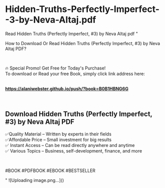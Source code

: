 # Hidden-Truths-Perfectly-Imperfect--3-by-Neva-Altaj.pdf
Read Hidden Truths (Perfectly Imperfect, #3) by Neva Altaj pdf
"<p>How to Download Or Read Hidden Truths (Perfectly Imperfect, #3) by Neva Altaj PDF?</p>
<p>&nbsp;</p>
<p>&#128293;  Special Promo! Get Free for Today's Purchase!<br />To download or Read your free Book, simply click link address here:&nbsp;<br />&nbsp;</p>
<p><a href=""https://alaniwebster.github.io/push/?book=B0B1HBNG6G""><strong>https://alaniwebster.github.io/push/?book=B0B1HBNG6G</strong></a></p>
<p>&nbsp;</p>
<h2>Download Hidden Truths (Perfectly Imperfect, #3) by Neva Altaj PDF</h2>
<p>&#x2705;Quality Material &ndash; Written by experts in their fields<br />&#x2705;Affordable Price &ndash; Small investment for big results<br />&#x2705; Instant Access &ndash; Can be read directly anywhere and anytime<br />&#x2705; Various Topics &ndash; Business, self-development, finance, and more</p>
<p>&nbsp;</p>
<p>#BOOK #PDFBOOK #EBOOK #BESTSELLER</p>
"
![Uploading image.png…]()
